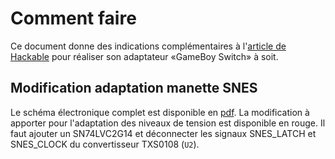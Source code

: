 # Comment faire

Ce document donne des indications complémentaires à l'[article de
Hackable](https://connect.ed-diamond.com/hackable/hk-044/transformez-votre-vieille-game-boy-en-console-de-salon-hdmi)
pour réaliser son adaptateur «GameBoy Switch» à soit.

## Modification adaptation manette SNES

Le schéma électronique complet est disponible en [pdf](GbSwitchFp_v1.01.pdf).
La modification à apporter pour l'adaptation des niveaux de tension est
disponible en rouge.  Il faut ajouter un SN74LVC2G14 et déconnecter les signaux
SNES_LATCH et SNES_CLOCK du convertisseur TXS0108 (`U2`).
